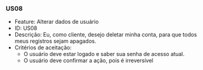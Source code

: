 ### US08

- Feature: Alterar dados de usuário
- ID: US08
- Descrição: Eu, como cliente, desejo deletar minha conta, para que todos meus registros sejam apagados.
- Critérios de aceitação:
  *  O usuário deve estar logado e saber sua senha de acesso atual.
  *  O usuário deve confirmar a ação, pois é irreversível 
  